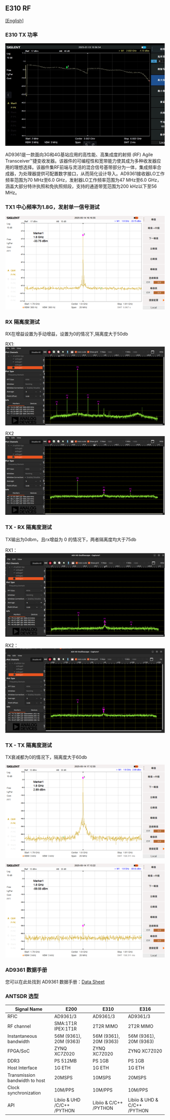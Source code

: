 ## E310 RF 

[[English]](../../../../device_and_usage_manual/ANTSDR_E_Series_Module/ANTSDR_E310_Reference_Manual/AntsdrE310_RF_parameters.html)

### E310 TX 功率
![e310](./ANTSDR_E310_Reference_Manual.assets/e310_rf_power.png)

AD9361是一款面向3G和4G基站应用的高性能、高集成度的射频 (RF) Agile Transceiver™捷变收发器。该器件的可编程性和宽带能力使其成为多种收发器应用的理想选择。该器件集RF前端与灵活的混合信号基带部分为一体，集成频率合成器，为处理器提供可配置数字接口，从而简化设计导入。AD9361接收器LO工作频率范围为70 MHz至6.0 GHz，发射器LO工作频率范围为47 MHz至6.0 GHz，涵盖大部分特许执照和免执照频段，支持的通道带宽范围为200 kHz以下至56 MHz。


### TX1 中心频率为1.8G，发射单一信号测试
![e310](./ANTSDR_E310_Reference_Manual.assets/tx1_1.8g_e310.png)

### RX 隔离度测试

RX在增益设置为手动增益，设置为0的情况下,隔离度大于50db

RX1:
![e310](./ANTSDR_E310_Reference_Manual.assets/RX1-16.54-1.png)

RX2
![e310](./ANTSDR_E310_Reference_Manual.assets/RX2-67.9-1.png)



### TX - RX 隔离度测试 

TX输出为0dbm，且rx增益为 0 的情况下，两者隔离度均大于75db

RX1：
![e310](./ANTSDR_E310_Reference_Manual.assets/TX1_0dbm_rx1-79.54dbm.png)

RX2：
![e310](./ANTSDR_E310_Reference_Manual.assets/tx1_0dbm_rx2_-74.76dbm.png)

### TX - TX 隔离度测试

TX衰减都为0的情况下，隔离度大于60db

![e310](./ANTSDR_E310_Reference_Manual.assets/TX1-1.png)

![e310](./ANTSDR_E310_Reference_Manual.assets/TX2-1.png)


### AD9361 数据手册

您可以在此处找到 AD9361 数据手册：[Data Sheet](https://www.analog.com/en/products/ad9361.html)

### ANTSDR 选型

| Signal Name                      | E200                        | E310                     | E316                            |
| -------------                    | ----------                  | --------------           | ----------                      | 
| RFIC                             | AD9361/3                    |   AD9361/3               |AD9361/3                         | 
| RF channel                       | SMA:1T1R IPEX:1T1R          |2T2R MIMO                 |2T2R MIMO                        |
| Instantaneous bandwidth          |56M (9361), 20M (9363)       |56M (9361), 20M (9363)    |56M (9361), 20M (9363)           |
| FPGA/SoC                         | ZYNQ XC7Z020                | ZYNQ XC7Z020             |ZYNQ XC7Z020                     |
| DDR3                             |PS 512MB                     | PS 1GB                   | PS 1GB                          |  
| Host Interface                   | 1G ETH                      | 1G ETH                   |1G ETH                           |        
| Transmission bandwidth to host   | 20MSPS                      | 10MSPS                   | 20MSPS                          |        
|Clock synchronization             | 10M/PPS                     | 10M/PPS                  | 10M/PPS                         |   
| API                              | Libiio & UHD /C/C++ /PYTHON | Libiio &  C/C++ /PYTHON  |   Libiio & UHD & C/C++ /PYTHON  |     

